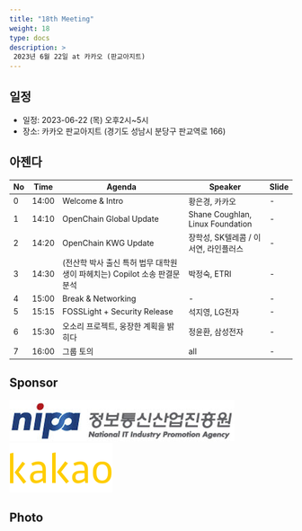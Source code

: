 ```yaml
---
title: "18th Meeting"
weight: 18
type: docs
description: >
 2023년 6월 22일 at 카카오 (판교아지트)
---
```


## 일정

* 일정: 2023-06-22 (목) 오후2시~5시
* 장소: 카카오 판교아지트 (경기도 성남시 분당구 판교역로 166)

## 아젠다

| No | Time | Agenda           | Speaker | Slide |
|----|----|-----------------|------|------|
| 0  | 14:00 | Welcome & Intro | 황은경, 카카오 |  -  |
| 1  | 14:10 | OpenChain Global Update  | 	Shane Coughlan, Linux Foundation | -  |
| 2  | 14:20 | OpenChain KWG Update  | 	장학성, SK텔레콤 / 이서연, 라인플러스 | -  |
| 3  | 14:30 | (전산학 박사 출신 특허 법무 대학원생이 파헤치는) Copilot 소송 판결문 분석 | 박정숙, ETRI | -  |
| 4  | 15:00 | Break & Networking  | - | -  |
| 5  | 15:15 | FOSSLight + Security Release  | 석지영, LG전자 | -  |
| 6  | 15:30 | 오소리 프로젝트, 웅장한 계획을 밝히다  | 정윤환, 삼성전자 | -  |
| 7  | 16:00 | 그룹 토의 | all | - |

## Sponsor

![](nipg-logo.png)
<br>
![](./kakao.png)

## Photo

